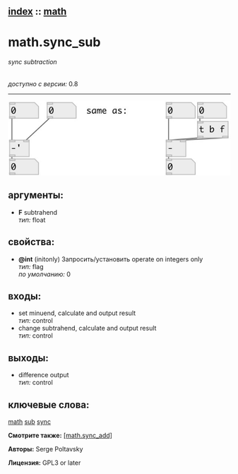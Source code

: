[index](index.html) :: [math](category_math.html)
---

# math.sync_sub

###### sync subtraction

*доступно с версии:* 0.8

---




[![example](../examples/img/math.sync_sub.jpg)](../examples/pd/math.sync_sub.pd)



## аргументы:

* **F**
subtrahend<br>
_тип:_ float<br>





## свойства:

* **@int** (initonly)
Запросить/установить operate on integers only<br>
_тип:_ flag<br>
_по умолчанию:_ 0<br>



## входы:

* set minuend, calculate and output result<br>
_тип:_ control
* change subtrahend, calculate and output result<br>
_тип:_ control



## выходы:

* difference output<br>
_тип:_ control



## ключевые слова:

[math](keywords/math.html)
[sub](keywords/sub.html)
[sync](keywords/sync.html)



**Смотрите также:**
[\[math.sync_add\]](math.sync_add.html)




**Авторы:** Serge Poltavsky




**Лицензия:** GPL3 or later





